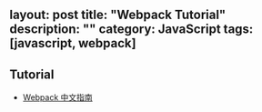 layout: post
title: "Webpack Tutorial"
description: ""
category: JavaScript
tags: [javascript, webpack]
---

## Tutorial

- [Webpack 中文指南](http://zhaoda.net/webpack-handbook/index.html)
